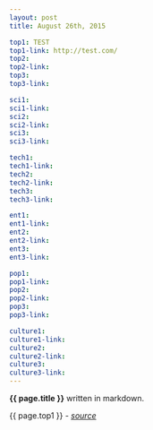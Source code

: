 ```yaml
---
layout: post
title: August 26th, 2015

top1: TEST
top1-link: http://test.com/
top2:
top2-link:
top3:
top3-link:

sci1:
sci1-link:
sci2:
sci2-link:
sci3:
sci3-link:

tech1:
tech1-link:
tech2:
tech2-link:
tech3:
tech3-link:

ent1:
ent1-link:
ent2:
ent2-link:
ent3:
ent3-link:

pop1:
pop1-link:
pop2:
pop2-link:
pop3:
pop3-link:

culture1:
culture1-link:
culture2:
culture2-link:
culture3:
culture3-link:
---
```


**{{ page.title }}** written in markdown.


{{ page.top1 }} - <a href="{{ page.top1-link }}">*source*</a>
